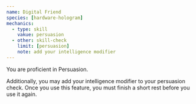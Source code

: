 ```yaml
---
name: Digital Friend
species: [hardware-hologram]
mechanics:
  - type: skill
    vakue: persuasion
  - other: skill-check
    limit: [persuasion]
    note: add your intelligence modifier
---
```

You are proficient in Persuasion.

Additionally, you may add your intelligence modifier to your persuasion check. Once you use this feature, you must finish a short rest before you use it again.  
